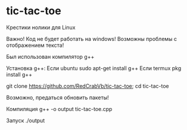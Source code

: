 # tic-tac-toe
Крестики нолики для Linux

Важно! Код не будет работать на windows!
Возможны проблемы с отображением текста!

Был использован компилятор g++

Установка g++:
Если ubuntu
sudo apt-get install g++
Если termux
pkg install g++

git clone https://github.com/RedCrabVb/tic-tac-toe; cd tic-tac-toe

Возможно, предаться обновить пакеты!

Компиляция
g++ -o output tic-tac-toe.cpp

Запуск ./output
